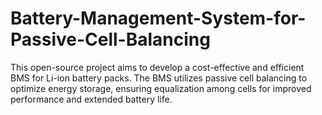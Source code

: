 # Battery-Management-System-for-Passive-Cell-Balancing
This open-source project aims to develop a cost-effective and efficient BMS for Li-ion battery packs. The BMS utilizes passive cell balancing to optimize energy storage, ensuring equalization among cells for improved performance and extended battery life. 
